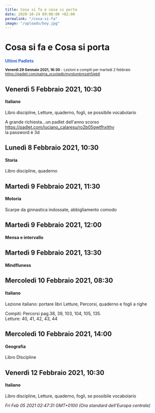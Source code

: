 ```yaml
---
title: Cosa si fa e cosa si porta
date: 2020-10-24 09:08:00 +02:00
permalink: "/cosa-si-fa"
image: "/uploads/boy.jpg"
---
```


# Cosa si fa e Cosa si porta
<span style="color:#2B65CF">__Ultimi Padlets__</span> 

<sup>__Venerdì 29 Gennaio 2021, 16:30__ - Lezioni e compiti per martedi 2 febbraio
<a href="https://padlet.com/palma_scuoladb/mvrdumbmzah5ieb6" id="ow622" __is_owner="true">https://padlet.com/palma_scuoladb/mvrdumbmzah5ieb6</a>  </sup>

## Venerdì 5 Febbraio 2021, 10:30
#### Italiano
Libro discipline, Letture, quaderno, fogli, se possibile vocabolario  
  
A grande richiesta...un padlet dell'anno scorso  
https://padlet.com/luciano_calaresu/ro2b05gwtfhxlthv  
la password è 3d  
## Lunedì 8 Febbraio 2021, 10:30
#### Storia
Libro discipline, quaderno  
## Martedì 9 Febbraio 2021, 11:30
#### Motoria
Scarpe da ginnastica indossate, abbigliamento comodo  
## Martedì 9 Febbraio 2021, 12:00
#### Mensa e intervallo
  
## Martedì 9 Febbraio 2021, 13:30
#### Mindfluness
  
## Mercoledì 10 Febbraio 2021, 08:30
#### Italiano
Lezione italiano: portare libri Letture, Percorsi, quaderno e fogli a righe  
  
  
Compiti: Percorsi pag.38, 39, 103, 104, 105, 135.  
Letture: 40, 41, 42, 43, 44  
## Mercoledì 10 Febbraio 2021, 14:00
#### Geografia
Libro DIscipline  
## Venerdì 12 Febbraio 2021, 10:30
#### Italiano
Libro discipline, Letture, quaderno, fogli, se possibile vocabolario  

_Fri Feb 05 2021 02:47:31 GMT+0100 (Ora standard dell’Europa centrale)_